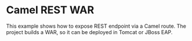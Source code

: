 # Camel REST WAR

This example shows how to expose REST endpoint via a Camel route. The project builds a WAR, so it can be deployed in Tomcat or JBoss EAP.
